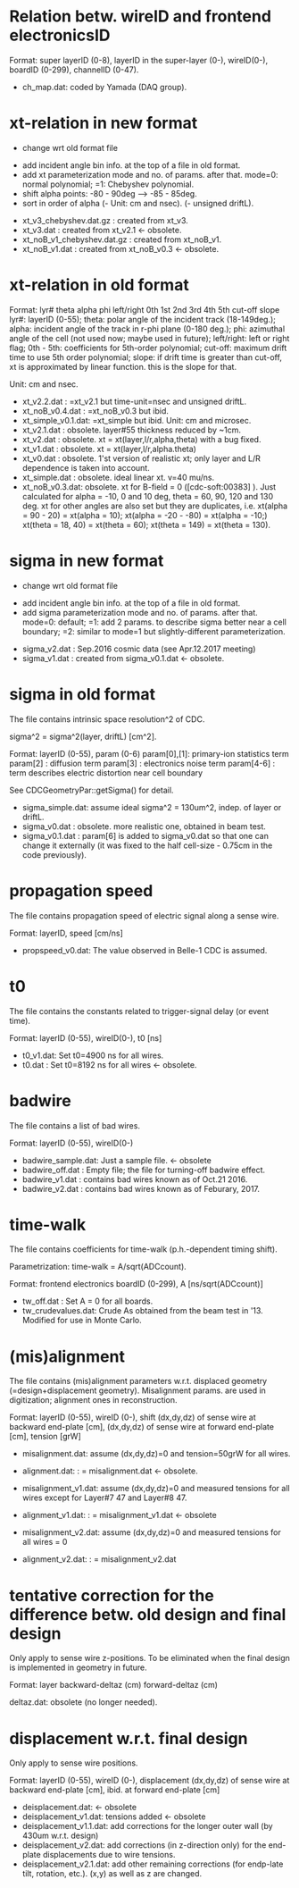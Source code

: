 # Relation betw. wireID and frontend electronicsID

Format: super layerID (0-8), layerID in the super-layer (0-), wireID(0-), boardID (0-299), channelID (0-47).

* ch_map.dat: coded by Yamada (DAQ group).


# xt-relation in new format

* change wrt old format file 
 - add incident angle bin info. at the top of a file in old format.
 - add xt parameterization mode and no. of params. after that. 
   mode=0: normal    polynomial;
       =1: Chebyshev polynomial.
 - shift alpha points: -80 - 90deg --> -85 - 85deg.
 - sort in order of alpha
 (- Unit: cm and nsec).
 (- unsigned driftL).
* xt_v3_chebyshev.dat.gz     : created from xt_v3.
* xt_v3.dat                  : created from xt_v2.1 <- obsolete.
* xt_noB_v1_chebyshev.dat.gz : created from xt_noB_v1.
* xt_noB_v1.dat              : created from xt_noB_v0.3 <- obsolete.

# xt-relation in old format

Format: lyr#  theta  alpha phi left/right 0th 1st 2nd 3rd 4th 5th cut-off slope
lyr#: layerID (0-55);
theta: polar angle of the incident track (18-149deg.);
alpha: incident angle of the track in r-phi plane (0-180 deg.);
phi: azimuthal angle of the cell (not used now; maybe used in future);
left/right: left or right flag;
0th - 5th: coefficients for 5th-order polynomial;
cut-off: maximum drift time to use 5th order polynomial;
slope: if drift time is greater than cut-off, xt is approximated by linear
function. this is the slope for that.

Unit: cm and nsec.
* xt_v2.2.dat       : =xt_v2.1     but time-unit=nsec and unsigned driftL.
* xt_noB_v0.4.dat   : =xt_noB_v0.3 but ibid. 
* xt_simple_v0.1.dat: =xt_simple   but ibid. 
Unit: cm and microsec.
* xt_v2.1.dat    : obsolete. layer#55 thickness reduced by ~1cm.
* xt_v2.dat      : obsolete. xt = xt(layer,l/r,alpha,theta) with a bug fixed.
* xt_v1.dat      : obsolete. xt = xt(layer,l/r,alpha.theta)
* xt_v0.dat      : obsolete. 1'st version of realistic xt; only layer and L/R dependence is taken into account.
* xt_simple.dat  : obsolete. ideal linear xt. v=40 mu/ns.
* xt_noB_v0.3.dat: obsolete. 
                              xt for B-field = 0 ([cdc-soft:00383] ).
                              Just calculated for alpha = -10, 0 and 10 deg, 
                                                           theta = 60, 90, 120 and 130 deg.
                             xt for other angles are also set but they are duplicates,  i.e.
                             xt(alpha =  90 -  20) = xt(alpha =  10); 
                             xt(alpha = -20 - -80) = xt(alpha = -10;)
                             xt(theta = 18, 40) = xt(theta = 60);
                             xt(theta = 149) = xt(theta = 130).

# sigma in new format

* change wrt old format file 
 - add incident angle bin info. at the top of a file in old format.
 - add sigma parameterization mode and no. of params. after that. 
   mode=0: default;
       =1: add 2 params. to describe sigma better near a cell boundary;
       =2: similar to mode=1 but slightly-different parameterization.
* sigma_v2.dat       : Sep.2016 cosmic data (see Apr.12.2017 meeting)
* sigma_v1.dat       : created from sigma_v0.1.dat <- obsolete.


# sigma in old format

The file contains intrinsic space resolution^2 of CDC.

sigma^2 = sigma^2(layer, driftL) [cm^2].

Format: layerID (0-55), param (0-6)
param[0],[1]: primary-ion statistics term
param[2]    : diffusion term
param[3]    : electronics noise term
param[4-6]  : term describes electric distortion near cell boundary

See CDCGeometryPar::getSigma() for detail.

* sigma_simple.dat: assume ideal sigma^2 = 130um^2, indep. of layer or driftL.
* sigma_v0.dat    : obsolete. more realistic one, obtained in beam test.
* sigma_v0.1.dat  : param[6] is added to sigma_v0.dat so that one can change it 
                    externally (it was fixed to the half cell-size - 0.75cm in 
                    the code previously).

# propagation speed

The file contains propagation speed of electric signal along a sense wire.

Format: layerID, speed [cm/ns]

* propspeed_v0.dat: The value observed in Belle-1 CDC is assumed.


# t0

The file contains the constants related to trigger-signal delay (or event time).

Format: layerID (0-55), wireID(0-), t0 [ns]

* t0_v1.dat: Set t0=4900 ns for all wires.
* t0.dat   : Set t0=8192 ns for all wires <- obsolete.

# badwire

The file contains a list of bad wires.

Format: layerID (0-55), wireID(0-)

* badwire_sample.dat: Just a sample file. <- obsolete
* badwire_off.dat   : Empty file; the file for turning-off badwire effect.
* badwire_v1.dat    : contains bad wires known as of Oct.21 2016.
* badwire_v2.dat    : contains bad wires known as of Feburary, 2017.

# time-walk

The file contains coefficients for time-walk (p.h.-dependent timing shift).

Parametrization: time-walk = A/sqrt(ADCcount).

Format: frontend electronics boardID (0-299), A [ns/sqrt(ADCcount)]

* tw_off.dat        : Set A = 0 for all boards.
* tw_crudevalues.dat: Crude As obtained from the beam test in '13. Modified for use in Monte Carlo.

# (mis)alignment

The file contains (mis)alignment parameters w.r.t. displaced geometry (=design+displacement geometry). Misalignment params. are used in digitization; alignment ones in reconstruction.

Format: layerID (0-55), wireID (0-), shift (dx,dy,dz) of sense wire at backward end-plate [cm], (dx,dy,dz) of sense wire at forward end-plate [cm], tension [grW]

* misalignment.dat: assume (dx,dy,dz)=0 and tension=50grW for all wires.
* alignment.dat:  : = misalignment.dat <- obsolete.

* misalignment_v1.dat: assume (dx,dy,dz)=0 and measured tensions for all wires except for Layer#7 47 and Layer#8 47.
* alignment_v1.dat:  : = misalignment_v1.dat <- obsolete

* misalignment_v2.dat: assume (dx,dy,dz)=0 and measured tensions for all wires = 0 
* alignment_v2.dat:  : = misalignment_v2.dat

# tentative correction for the difference betw. old design and final design

Only apply to sense wire z-positions.
To be eliminated when the final design is implemented in geometry in future.

Format: layer  backward-deltaz (cm)  forward-deltaz (cm)

deltaz.dat: obsolete (no longer needed).

# displacement  w.r.t. final design

Only apply to sense wire positions.

Format: layerID (0-55), wireID (0-), displacement (dx,dy,dz) of sense wire at backward end-plate [cm], ibid. at forward end-plate [cm]

* deisplacement.dat:  <- obsolete
* deisplacement_v1.dat: tensions added <- obsolete
* deisplacement_v1.1.dat: add corrections for the longer outer wall (by 430um w.r.t. design)
* deisplacement_v2.dat: add corrections (in z-direction only) for the end-plate displacements due to wire tensions.
* deisplacement_v2.1.dat: add other remaining corrections (for endp-late tilt, rotation, etc.). (x,y) as well as z are changed.

